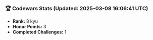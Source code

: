 ### 🏆 Codewars Stats (Updated: 2025-03-08 16:06:41 UTC)

- **Rank:** 8 kyu
- **Honor Points:** 3
- **Completed Challenges:** 1
